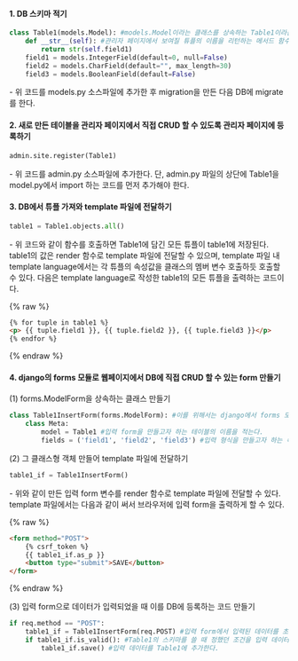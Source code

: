 #### 1. DB 스키마 적기


```python
class Table1(models.Model): #models.Model이라는 클래스를 상속하는 Table1이라는 클래스를 만든다.
    def __str__(self): #관리자 페이지에서 보여질 튜플의 이름을 리턴하는 메서드 함수 
        return str(self.field1)
    field1 = models.IntegerField(default=0, null=False)
    field2 = models.CharField(default="", max_length=30)
    field3 = models.BooleanField(default=False)
```

\- 위 코드를 models.py 소스파일에 추가한 후 migration을 만든 다음 DB에 migrate를 한다.


#### 2. 새로 만든 테이블을 관리자 페이지에서 직접 CRUD 할 수 있도록 관리자 페이지에 등록하기

```python
admin.site.register(Table1)
```

\- 위 코드를 admin.py 소스파일에 추가한다. 단, admin.py 파일의 상단에 Table1을 model.py에서 import 하는 코드를 먼저 추가해야 한다.


#### 3. DB에서 튜플 가져와 template 파일에 전달하기


```python
table1 = Table1.objects.all()
```

\- 위 코드와 같이 함수를 호출하면 Table1에 담긴 모든 튜플이 table1에 저장된다. table1의 값은 render 함수로 template 파일에 전달할 수 있으며, template 파일 내 template language에서는 각 튜플의 속성값을 클래스의 멤버 변수 호출하듯 호출할 수 있다. 다음은 template language로 작성한 table1의 모든 튜플을 출력하는 코드이다.

{% raw %}
```html
{% for tuple in table1 %}
<p> {{ tuple.field1 }}, {{ tuple.field2 }}, {{ tuple.field3 }}</p>
{% endfor %}
```
{% endraw %}


#### 4. django의 forms 모듈로 웹페이지에서 DB에 직접 CRUD 할 수 있는 form 만들기

(1) forms.ModelForm을 상속하는 클래스 만들기

```python
class Table1InsertForm(forms.ModelForm): #이를 위해서는 django에서 forms 모듈을 import 해야 한다.
    class Meta:
        model = Table1 #입력 form을 만들고자 하는 테이블의 이름을 적는다.
        fields = ('field1', 'field2', 'field3') #입력 형식을 만들고자 하는 속성들의 속성명을 문자열에 담아 튜플로 적는다. 
```

(2) 그 클래스형 객체 만들어 template 파일에 전달하기


```python
table1_if = Table1InsertForm()
```

\- 위와 같이 만든 입력 form 변수를 render 함수로 template 파일에 전달할 수 있다. template 파일에서는 다음과 같이 써서 브라우저에 입력 form을 출력하게 할 수 있다.

{% raw %}
```html
<form method="POST">
    {% csrf_token %}
    {{ table1_if.as_p }}
    <button type="submit">SAVE</button>
</form>
```
{% endraw %}



(3) 입력 form으로 데이터가 입력되었을 때 이를 DB에 등록하는 코드 만들기

```python
if req.method == "POST":
    table1_if = Table1InsertForm(req.POST) #입력 form에서 입력된 데이터를 초기값으로 하는 Table1InsertForm형 객체를 만든다.
    if table1_if.is_valid(): #Table1의 스키마를 쓸 때 정했던 조건을 입력 데이터가 충족하면 True. 아니면 False.
        table1_if.save() #입력 데이터를 Table1에 추가한다.
```